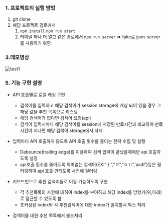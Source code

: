 
### 1. 프로젝트의 실행 방법
1. git clone
2. 해당 프로젝트 경로에서
   1. ```npm install```
   ```npm run start```
   2. 터미널 하나 더 열고 같은 경로에서
   ```npm run server```
   => fake로 json-server를 사용하기 위함 
### 3.데모영상

![test1](https://github.com/wlsgus93/SerchonCRIS/assets/35252854/ccd8ed12-b36d-44f4-aeb9-1f4198d2f77d)


### 5. 기능 구현 설명
  - API 호출별로 로컬 캐싱 구현
    - 검색어를 입력하고 해당 검색어가 session storage에 캐싱 되어 있을 경우 그 해당 값을 추천 목록으로 리스팅
    - 해당 검색어가 없다면 검색어 요청(api)
    - 검색어 입력시마다 해당 검색어를 session에 저장된 만료시간과 비교하여 만료시간이 지나면 해당 검색어 storage에서 삭제 
    
- 입력마다 API 호출하지 않도록 API 호출 횟수를 줄이는 전략 수립 및 실행
    - Debounce(trailing edge)를 이용하여 검색 입력이 끝났을때에만 api 호출하도록 설정
    - api호출 횟수를 줄이도록 의미없는 검색어(EX:"ㅓ","ㄹ","ㅇㄲ",'asdf')등은 필터링하여 api 호출 안되도록 사전에 필터링
    
- 키보드만으로 추천 검색어들로 이동 가능하도록 구현
    - 각 추천목록의 사항에 대하여 index를 부여하고 해당 index를 방향키(위,아래)로 접근할 수 있도록 함
    - 포커싱된 index와 각 추천검색어에 대한 index가 일치할시 박스 처리 

- 검색어를 대한 추천 목록에서 볼드처리

